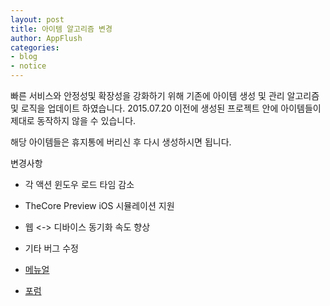 ```yaml
---
layout: post
title: 아이템 알고리즘 변경
author: AppFlush
categories:
- blog
- notice
---
```


빠른 서비스와 안정성및 확장성을 강화하기 위해 기존에 아이템 생성 및 관리 알고리즘 및 로직을 업데이트 하였습니다.
2015.07.20 이전에 생성된 프로젝트 안에 아이템들이 제대로 동작하지 않을 수 있습니다.

해당 아이템들은 휴지통에 버리신 후 다시 생성하시면 됩니다.

변경사항

* 각 액션 윈도우 로드 타임 감소
* TheCore Preview iOS 시뮬레이션 지원
* 웹 <-> 디바이스 동기화 속도 향상
* 기타 버그 수정

* [메뉴얼](//appflush.com/docs)
* [포럼](//forum.appflush.com)